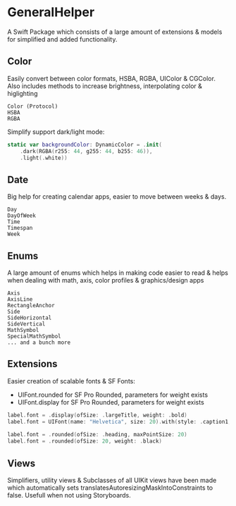 # GeneralHelper

A Swift Package which consists of a large amount of extensions & models for simplified and added functionality.

## Color 
Easily convert between color formats, HSBA, RGBA, UIColor & CGColor. Also includes methods to increase brightness, interpolating color & higlighting 
```
Color (Protocol)
HSBA 
RGBA
```
Simplify support dark/light mode:
``` swift
static var backgroundColor: DynamicColor = .init(
    .dark(RGBA(r255: 44, g255: 44, b255: 46)),
    .light(.white))
```

## Date 
Big help for creating calendar apps, easier to move between weeks & days. 
```
Day
DayOfWeek
Time
Timespan
Week
```

## Enums
A large amount of enums which helps in making code easier to read & helps when dealing with math, axis, color profiles & graphics/design apps
```
Axis
AxisLine
RectangleAnchor 
Side
SideHorizontal
SideVertical
MathSymbol
SpecialMathSymbol
... and a bunch more
```

## Extensions
Easier creation of scalable fonts & SF Fonts: 
- UIFont.rounded for SF Pro Rounded, parameters for weight exists
- UIFont.display for SF Pro Rounded, parameters for weight exists

```swift
label.font = .display(ofSize: .largeTitle, weight: .bold)
label.font = UIFont(name: "Helvetica", size: 20).with(style: .caption1, maxPointSize: 15)
        
label.font = .rounded(ofSize: .heading, maxPointSize: 20)
label.font = .rounded(ofSize: 20, weight: .black)
```




## Views
Simplifiers, utility views & Subclasses of all UIKit views have been made which automatically sets translatesAutoresizingMaskIntoConstraints to false. Usefull when not using Storyboards. 

